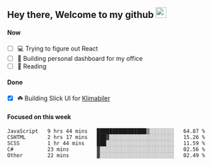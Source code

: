 ## Hey there, Welcome to my github <img src="https://media.giphy.com/media/hvRJCLFzcasrR4ia7z/giphy.gif" width="25px">

#### Now
- [ ] 💻 Trying to figure out React
- [ ] 🚀 Building personal dashboard for my office
- [ ] 📕 Reading

#### Done
- [x] ☘️ Building Slick UI for [Klimabiler](https://klimabiler.dk)
 
 #### Focused on this week
<!--START_SECTION:waka-->

```text
JavaScript   9 hrs 44 mins   ████████████████▒░░░░░░░░   64.87 %
CSHTML       2 hrs 17 mins   ███▓░░░░░░░░░░░░░░░░░░░░░   15.26 %
SCSS         1 hr 44 mins    ███░░░░░░░░░░░░░░░░░░░░░░   11.59 %
C#           23 mins         ▓░░░░░░░░░░░░░░░░░░░░░░░░   02.56 %
Other        22 mins         ▓░░░░░░░░░░░░░░░░░░░░░░░░   02.49 %
```

<!--END_SECTION:waka-->

